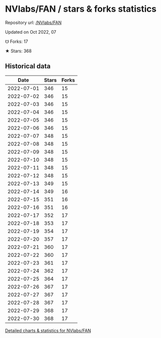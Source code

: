 # NVlabs/FAN / stars & forks statistics

Repository url: [/NVlabs/FAN](https://github.com/NVlabs/FAN)

Updated on Oct 2022, 07

☋ Forks: 17

★ Stars: 368

## Historical data
| Date | Stars | Forks |
|------|-------|-------|
| 2022-07-01 | 346 | 15 | 
| 2022-07-02 | 346 | 15 | 
| 2022-07-03 | 346 | 15 | 
| 2022-07-04 | 346 | 15 | 
| 2022-07-05 | 346 | 15 | 
| 2022-07-06 | 346 | 15 | 
| 2022-07-07 | 348 | 15 | 
| 2022-07-08 | 348 | 15 | 
| 2022-07-09 | 348 | 15 | 
| 2022-07-10 | 348 | 15 | 
| 2022-07-11 | 348 | 15 | 
| 2022-07-12 | 348 | 15 | 
| 2022-07-13 | 349 | 15 | 
| 2022-07-14 | 349 | 16 | 
| 2022-07-15 | 351 | 16 | 
| 2022-07-16 | 351 | 16 | 
| 2022-07-17 | 352 | 17 | 
| 2022-07-18 | 353 | 17 | 
| 2022-07-19 | 354 | 17 | 
| 2022-07-20 | 357 | 17 | 
| 2022-07-21 | 360 | 17 | 
| 2022-07-22 | 360 | 17 | 
| 2022-07-23 | 361 | 17 | 
| 2022-07-24 | 362 | 17 | 
| 2022-07-25 | 364 | 17 | 
| 2022-07-26 | 367 | 17 | 
| 2022-07-27 | 367 | 17 | 
| 2022-07-28 | 367 | 17 | 
| 2022-07-29 | 368 | 17 | 
| 2022-07-30 | 368 | 17 | 


[Detailed charts & statistics for NVlabs/FAN](https://reviewgithub.com/rep/NVlabs/FAN)
